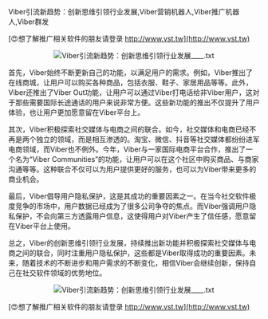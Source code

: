 Viber引流新趋势：创新思维引领行业发展,Viber营销机器人,Viber推广机器人,Viber群发

[😍想了解推广相关软件的朋友请登录 http://www.vst.tw](http://www.vst.tw)

 <center><img src="https://vst.tw/MP4/tuiguang/png/7.png" alt="Viber引流新趋势：创新思维引领行业发展____.txt"></center>

首先，Viber始终不断更新自己的功能，以满足用户的需求。例如，Viber推出了在线商城，让用户可以购买各种商品，包括衣服、鞋子、家居用品等等。此外，Viber还推出了Viber Out功能，让用户可以通过Viber打电话给非Viber用户，这对于那些需要国际长途通话的用户来说非常方便。这些新功能的推出不仅提升了用户体验，也让用户更加愿意留在Viber平台上。

其次，Viber积极探索社交媒体与电商之间的联合。如今，社交媒体和电商已经不再是两个独立的领域，而是相互渗透的。淘宝、微信、抖音等社交媒体都纷纷进军电商领域，而Viber也不例外。今年，Viber与一家国际电商平台合作，推出了一个名为“Viber Communities”的功能，让用户可以在这个社区中购买商品、与商家沟通等等。这种联合不仅可以为用户提供更好的服务，也可以为Viber带来更多的商业机会。

最后，Viber倡导用户隐私保护，这是其成功的重要因素之一。在当今社交软件极度竞争的市场中，用户数据已经成为了很多公司争夺的焦点。而Viber强调用户隐私保护，不会向第三方透露用户信息，这使得用户对Viber产生了信任感，愿意留在Viber平台上使用。

总之，Viber的创新思维引领行业发展，持续推出新功能并积极探索社交媒体与电商之间的联合，同时注重用户隐私保护，这些都是Viber取得成功的重要因素。未来，随着技术的不断进步和用户需求的不断变化，相信Viber会继续创新，保持自己在社交软件领域的优势地位。

 <center><img src="https://vst.tw/MP4/tuiguang/png/5.png" alt="Viber引流新趋势：创新思维引领行业发展____.txt"></center>

[😍想了解推广相关软件的朋友请登录 http://www.vst.tw](http://www.vst.tw)



